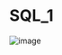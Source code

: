 # SQL_1

![image](https://github.com/EgorZadoya/SQL_1/assets/114074294/8618255b-4d93-4ee2-a5af-9c272717b600)
